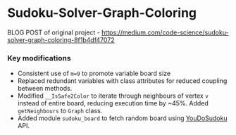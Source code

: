 # Sudoku-Solver-Graph-Coloring

BLOG POST of original project - https://medium.com/code-science/sudoku-solver-graph-coloring-8f1b4df47072

### Key modifications
* Consistent use of `m=9` to promote variable board size
* Replaced redundant variables with class attributes for reduced coupling between methods.
* Modified `__IsSafe2Color` to iterate through neighbours of vertex `v` instead of entire board, reducing execution time by ~45%. Added `getNeighbours` to `Graph` class.
* Added module `sudoku_board` to fetch random board using [YouDoSudoku](https://www.youdosudoku.com/) API. 
